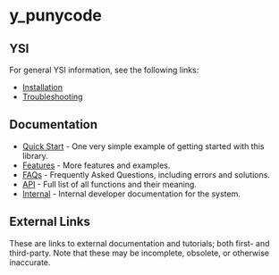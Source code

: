 # y_punycode



## YSI

For general YSI information, see the following links:

* [Installation](../installation.md)
* [Troubleshooting](../troubleshooting.md)

## Documentation

* [Quick Start](y_punycode/quick-start.md) - One very simple example of getting started with this library.
* [Features](y_punycode/features.md) - More features and examples.
* [FAQs](y_punycode/faqs.md) - Frequently Asked Questions, including errors and solutions.
* [API](y_punycode/api.md) - Full list of all functions and their meaning.
* [Internal](y_punycode/internal.md) - Internal developer documentation for the system.

## External Links

These are links to external documentation and tutorials; both first- and third-party.  Note that these may be incomplete, obsolete, or otherwise inaccurate.

